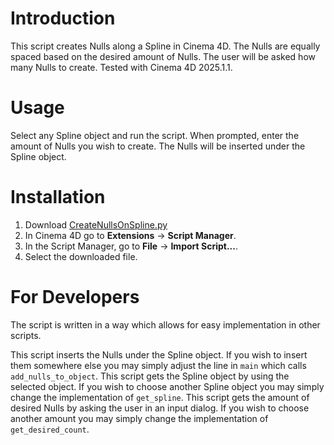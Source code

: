 # Introduction
This script creates Nulls along a Spline in Cinema 4D. The Nulls are equally spaced based on the desired amount of Nulls. The user will be asked how many Nulls to create. Tested with Cinema 4D 2025.1.1.

# Usage
Select any Spline object and run the script. When prompted, enter the amount of Nulls you wish to create. The Nulls will be inserted under the Spline object.

# Installation
1. Download [CreateNullsOnSpline.py](/CreateNullsOnSpline.py)
2. In Cinema 4D go to **Extensions** -> **Script Manager**.
3. In the Script Manager, go to **File** -> **Import Script...**.
4. Select the downloaded file.

# For Developers
The script is written in a way which allows for easy implementation in other scripts.

This script inserts the Nulls under the Spline object. If you wish to insert them somewhere else you may simply adjust the line in `main` which calls `add_nulls_to_object`.
This script gets the Spline object by using the selected object. If you wish to choose another Spline object you may simply change the implementation of `get_spline`.
This script gets the amount of desired Nulls by asking the user in an input dialog. If you wish to choose another amount you may simply change the implementation of `get_desired_count`.
